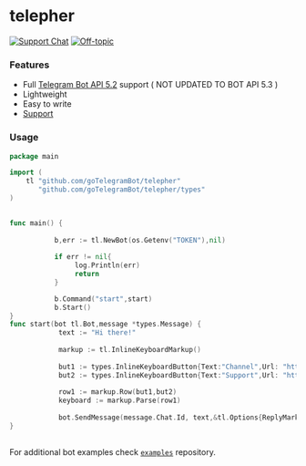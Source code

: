 # telepher

[![Support Chat](https://img.shields.io/badge/Support%20chat-grey?style=flat-square&logo=telegram)](https://t.me/ostrichdiscussion)
[![Off-topic](https://img.shields.io/badge/English%20chat-grey?style=flat-square&logo=telegram)](https://t.me/unlaidchat)

### Features

- Full [Telegram Bot API 5.2](https://core.telegram.org/bots/api) support ( NOT UPDATED TO BOT API 5.3 )
- Lightweight
- Easy to write
- [Support](https://t.me/ostrichdiscussion)


### Usage
```go
package main

import (
    tl "github.com/goTelegramBot/telepher"
       "github.com/goTelegramBot/telepher/types"
)
  

func main() {
    
           b,err := tl.NewBot(os.Getenv("TOKEN"),nil)
    
           if err != nil{
                log.Println(err)
                return
           }

           b.Command("start",start)
           b.Start()
}
func start(bot tl.Bot,message *types.Message) {
            text := "Hi there!"
    
            markup := tl.InlineKeyboardMarkup()
            
            but1 := types.InlineKeyboardButton{Text:"Channel",Url: "https://t.me/theostrich"}
            but2 := types.InlineKeyboardButton{Text:"Support",Url: "https://t.me/ostrichdiscussion"}
            
            row1 := markup.Row(but1,but2)
            keyboard := markup.Parse(row1)
     
            bot.SendMessage(message.Chat.Id, text,&tl.Options{ReplyMarkup:&keyboard,ParseMode:"Markdown"})
}
     
  ```
  
For additional bot examples check [`examples`](https://github.com/goTelegramBot/telepher-examples) repository.
